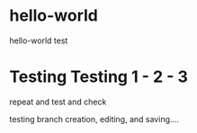 # hello-world
hello-world test

# Testing Testing 1 - 2 - 3
repeat and test and check

testing branch creation, editing, and saving....
